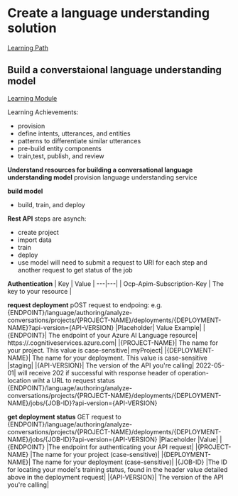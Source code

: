 # Create a language understanding solution

[Learning Path](https://learn.microsoft.com/en-us/training/paths/create-language-solution-azure-cognitive-services/)

## Build a converstaional language understanding model

[Learning Module](https://learn.microsoft.com/en-us/training/modules/build-language-understanding-model/)

Learning Achievements:
- provision
- define intents, utterances, and entities
- patterns to differentiate similar utterances
- pre-build entity components
- train,test, publish, and review 

**Understand resources for building a conversational language understanding model**
provision language understanding service

**build model**
- build, train, and deploy

**Rest API**
steps are asynch:
- create project
- import data
- train
- deploy
- use model
will need to submit a request to URI for each step and another request to get status of the job

**Authentication**
| Key	| Value |
---|---|
| Ocp-Apim-Subscription-Key	| The key to your resource |

**request deployment**
pOST request to endpoing: e.g. {ENDPOINT}/language/authoring/analyze-conversations/projects/{PROJECT-NAME}/deployments/{DEPLOYMENT-NAME}?api-version={API-VERSION}
|Placeholder|	Value	Example|
|{ENDPOINT}|	The endpoint of your Azure AI Language resource|	https://<your-subdomain>.cognitiveservices.azure.com|
|{PROJECT-NAME}|	The name for your project. This value is case-sensitive|	myProject|
|{DEPLOYMENT-NAME}|	The name for your deployment. This value is case-sensitive	|staging|
|{API-VERSION}|	The version of the API you're calling|	2022-05-01|
will receive 202 if successful with response header of operation-location wiht a URL to request status
{ENDPOINT}/language/authoring/analyze-conversations/projects/{PROJECT-NAME}/deployments/{DEPLOYMENT-NAME}/jobs/{JOB-ID}?api-version={API-VERSION}

**get deployment status**
GET request to {ENDPOINT}/language/authoring/analyze-conversations/projects/{PROJECT-NAME}/deployments/{DEPLOYMENT-NAME}/jobs/{JOB-ID}?api-version={API-VERSION}
|Placeholder	|Value|
|{ENDPOINT}	|The endpoint for authenticating your API request|
|{PROJECT-NAME}	|The name for your project (case-sensitive)|
|{DEPLOYMENT-NAME}|	The name for your deployment (case-sensitive)|
|{JOB-ID}	|The ID for locating your model's training status, found in the header value detailed above in the deployment request|
|{API-VERSION}|	The version of the API you're calling|

